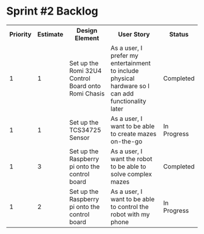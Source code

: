 <h1>Sprint #2 Backlog</h1>
<table>
  <tr>
     <th>Priority</th>
     <th>Estimate</th>
     <th>Design Element</th>
     <th>User Story</th>
     <th>Status</th>
  </tr>
  
  <tr>
  <td>1</td><td>1</td><td>Set up the Romi 32U4 Control Board onto Romi Chasis</td><td>As a user, I prefer my entertainment to include physical hardware so I can add functionality later</td><td>Completed</td>
  <tr>
      <td>1</td><td>1</td><td>Set up the TCS34725 Sensor</td><td>As a user, I want to be able to create mazes on-the-go</td><td>In Progress</td>
 <tr>
      <td>1</td><td>3</td><td>Set up the Raspberry pi onto the control board</td><td>As a user, I want the robot to be able to solve complex mazes</td><td>Completed</td>
 <tr>
      <td>1</td><td>2</td><td>Set up the Raspberry pi onto the control board</td><td>As a user, I want to be able to control the robot with my phone</td><td>In Progress</td>
</table>
